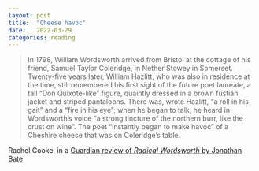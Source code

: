```yaml
---
layout: post
title:  "Cheese havoc"
date:   2022-03-29
categories: reading
---
```


> In 1798, William Wordsworth arrived from Bristol at the cottage of his friend, Samuel Taylor Coleridge, in Nether Stowey in Somerset. Twenty-five years later, William Hazlitt, who was also in residence at the time, still remembered his first sight of the future poet laureate, a tall “Don Quixote-like” figure, quaintly dressed in a brown fustian jacket and striped pantaloons. There was, wrote Hazlitt, “a roll in his gait” and a “fire in his eye”; when he began to talk, he heard in Wordsworth’s voice “a strong tincture of the northern burr, like the crust on wine”. The poet “instantly began to make havoc” of a Cheshire cheese that was on Coleridge’s table.

Rachel Cooke, in a [Guardian review of _Radical Wordsworth_ by Jonathan Bate](https://www.theguardian.com/books/2020/apr/14/radical-wordsworth-by-jonathan-bate-review-fleet-footed-and-inspiriting)
